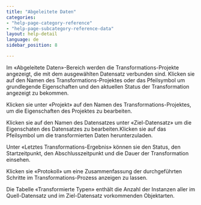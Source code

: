 ```yaml
---
title: "Abgeleitete Daten"
categories:
- "help-page-category-reference"
- "help-page-subcategory-reference-data"
layout: help-detail
language: de
sidebar_position: 8

---
```


Im &laquo;Abgeleitete Daten&raquo;-Bereich werden die Transformations-Projekte angezeigt, die mit dem ausgewählten Datensatz verbunden sind. Klicken sie auf den Namen des Transformations-Projektes oder das Pfeilsymbol um grundlegende Eigenschaften und den aktuellen Status der Transformation angezeigt zu bekommen.

Klicken sie unter &laquo;Projekt&raquo; auf den Namen des Transformations-Projektes, um die Eigenschaften des Projektes zu bearbeiten.

Klicken sie auf den Namen des Datensatzes unter &laquo;Ziel-Datensatz&raquo; um die Eigenschaten des Datensatzes zu bearbeiten.Klicken sie auf das Pfeilsymbol um die transformierten Daten herunterzuladen.

Unter &laquo;Letztes Transformations-Ergebnis&raquo; können sie den Status, den Startzeitpunkt, den Abschlusszeitpunkt und die Dauer der Transformation einsehen.

Klicken sie &laquo;Protokoll&raquo; um eine Zusammenfassung der durchgeführten Schritte im Transformations-Prozess anzeigen zu lassen.

Die Tabelle &laquo;Transformierte Typen&raquo; enthält die Anzahl der Instanzen aller im Quell-Datensatz und im Ziel-Datensatz vorkommenden Objektarten.
